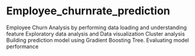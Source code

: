 # Employee_churnrate_prediction
Employee Churn Analysis by performing data loading and understanding feature Exploratory data analysis and Data visualization Cluster analysis Building prediction model using Gradient Boosting Tree. Evaluating model performance
